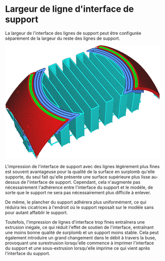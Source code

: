 Largeur de ligne d'interface de support
====
La largeur de l'interface des lignes de support peut être configurée séparément de la largeur du reste des lignes de support.

![Les lignes de l'interface de support sont plus larges que le reste des lignes de support](../../../articles/images/support_roof_line_width.png)

L'impression de l'interface de support avec des lignes légèrement plus fines est souvent avantageuse pour la qualité de la surface en surplomb qu'elle supporte, du seul fait qu'elle présente une surface supérieure plus lisse au-dessus de l'interface de support. Cependant, cela n'augmente pas nécessairement l'adhérence entre l'interface du support et le modèle, de sorte que le support ne sera pas nécessairement plus difficile à enlever.

De même, le plancher du support adhérera plus uniformément, ce qui réduira les cicatrices à l'endroit où le support reposait sur le modèle sans pour autant affaiblir le support.

Toutefois, l'impression de lignes d'interface trop fines entraînera une extrusion inégale, ce qui réduit l'effet de soutien de l'interface, entraînant une moins bonne qualité de surplomb et un support moins stable. Cela peut également introduire un grand changement dans le débit à travers la buse, provoquant une surextrusion lorsqu'elle commence à imprimer l'interface du support et une sous-extrusion lorsqu'elle imprime ce qui vient après l'interface du support.
